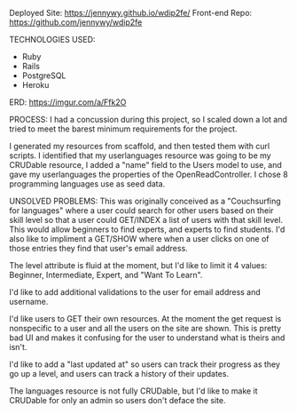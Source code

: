 Deployed Site: https://jennywy.github.io/wdip2fe/
Front-end Repo: https://github.com/jennywy/wdip2fe

TECHNOLOGIES USED:
- Ruby
- Rails
- PostgreSQL
- Heroku

ERD:
https://imgur.com/a/Ffk2O

PROCESS:
I had a concussion during this project, so I scaled down a lot and tried to meet the barest minimum requirements for the project.

I generated my resources from scaffold, and then tested them with curl scripts. I identified that my userlanguages resource was going to be my CRUDable resource, I added a "name" field to the Users model to use, and gave my userlanguages the properties of the OpenReadController. I chose 8 programming languages use as seed data.

UNSOLVED PROBLEMS:
This was originally conceived as a "Couchsurfing for languages" where a user could search for other users based on their skill level so that a user could GET/INDEX a list of users with that skill level. This would allow beginners to find experts, and experts to find students. I'd also like to impliment a GET/SHOW where when a user clicks on one of those entries they find that user's email address.

The level attribute is fluid at the moment, but I'd like to limit it 4 values: Beginner, Intermediate, Expert, and "Want To Learn".

I'd like to add additional validations to the user for email address and username.

I'd like users to GET their own resources. At the moment the get request is nonspecific to a user and all the users on the site are shown. This is pretty bad UI and makes it confusing for the user to understand what is theirs and isn't.

I'd like to add a "last updated at" so users can track their progress as they go up a level, and users can track a history of their updates.

The languages resource is not fully CRUDable, but I'd like to make it CRUDable for only an admin so users don't deface the site.
